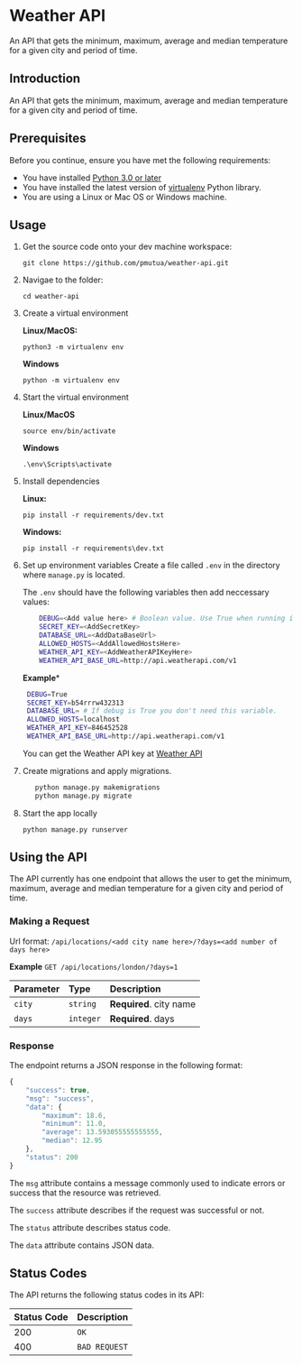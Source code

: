 # Weather API

An API that gets the minimum, maximum, average and median temperature for a given city and period of time.

## Introduction

An API that gets the minimum, maximum, average and median temperature for a given city and period of time.

## Prerequisites

Before you continue, ensure you have met the following requirements:

- You have installed [Python 3.0 or later](https://www.python.org/)
- You have installed the latest version of [virtualenv](https://pypi.org/project/virtualenv/) Python library.
- You are using a Linux or Mac OS or Windows machine.

## Usage

1. Get the source code onto your dev machine workspace:

   `git clone https://github.com/pmutua/weather-api.git`

2. Navigae to the folder:

   `cd weather-api`

3. Create a virtual environment

   **Linux/MacOS:**

   `python3 -m virtualenv env`

   **Windows**

   `python -m virtualenv env`

4. Start the virtual environment

   **Linux/MacOS**

   `source env/bin/activate`

   **Windows**

   `.\env\Scripts\activate`

5. Install dependencies

   **Linux:**

   `pip install -r requirements/dev.txt`

   **Windows:**

   `pip install -r requirements\dev.txt`

6. Set up environment variables
   Create a file called `.env` in the directory where `manage.py` is located.

   The `.env` should have the following variables then add neccessary values:

   ```bash
       DEBUG=<Add value here> # Boolean value. Use True when running in development. 
       SECRET_KEY=<AddSecretKey>
       DATABASE_URL=<AddDataBaseUrl>
       ALLOWED_HOSTS=<AddAllowedHostsHere>
       WEATHER_API_KEY=<AddWeatherAPIKeyHere>
       WEATHER_API_BASE_URL=http://api.weatherapi.com/v1
   ```

   **Example***

      ```bash
       DEBUG=True
       SECRET_KEY=b54rrrw432313
       DATABASE_URL= # If debug is True you don't need this variable.
       ALLOWED_HOSTS=localhost
       WEATHER_API_KEY=846452528
       WEATHER_API_BASE_URL=http://api.weatherapi.com/v1
   ```


   You can get the Weather API key at [Weather API](https://www.weatherapi.com/docs/)

7. Create migrations and apply migrations.

   ```bash
      python manage.py makemigrations
      python manage.py migrate
   ```

8. Start the app locally

   `python manage.py runserver`

## Using the API

The API currently has one endpoint that allows the user to get the minimum, maximum, average and median temperature for a given city and period of time.

### Making a Request

Url format: `/api/locations/<add city name here>/?days=<add number of days here>`

**Example**
`GET /api/locations/london/?days=1`

| Parameter   | Type      | Description             |
| :---------- | :-------- | :---------------------- |
| `city` | `string`  | **Required**. city name |
| `days`      | `integer` | **Required**. days      |

### Response

The endpoint returns a JSON response in the following format:

```javascript
{
    "success": true,
    "msg": "success",
    "data": {
        "maximum": 18.6,
        "minimum": 11.0,
        "average": 13.593055555555555,
        "median": 12.95
    },
    "status": 200
}
```

The `msg` attribute contains a message commonly used to indicate errors or success that the resource was retrieved.

The `success` attribute describes if the request was successful or not.

The `status` attribute describes status code.

The `data` attribute contains JSON data.

## Status Codes

The API returns the following status codes in its API:

| Status Code | Description   |
| :---------- | :------------ |
| 200         | `OK`          |
| 400         | `BAD REQUEST` |
